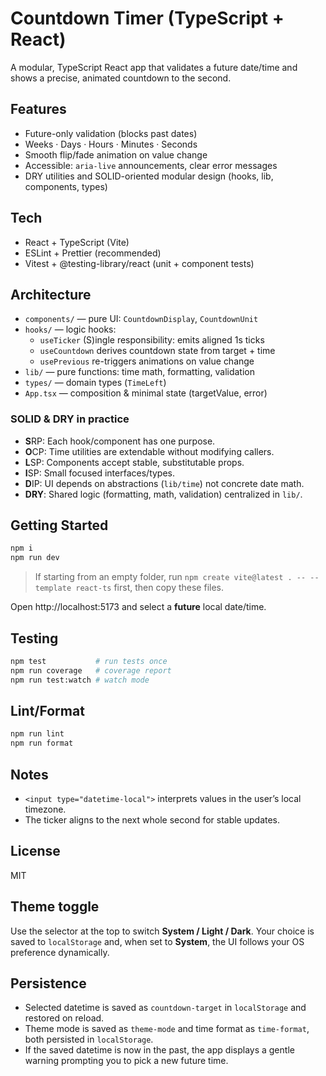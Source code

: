 # Countdown Timer (TypeScript + React)

A modular, TypeScript React app that validates a future date/time and shows a precise, animated countdown to the second.

## Features
- Future-only validation (blocks past dates)
- Weeks · Days · Hours · Minutes · Seconds
- Smooth flip/fade animation on value change
- Accessible: `aria-live` announcements, clear error messages
- DRY utilities and SOLID-oriented modular design (hooks, lib, components, types)

## Tech
- React + TypeScript (Vite)
- ESLint + Prettier (recommended)
- Vitest + @testing-library/react (unit + component tests)

## Architecture
- `components/` — pure UI: `CountdownDisplay`, `CountdownUnit`
- `hooks/` — logic hooks:
  - `useTicker` (S)ingle responsibility: emits aligned 1s ticks
  - `useCountdown` derives countdown state from target + time
  - `usePrevious` re-triggers animations on value change
- `lib/` — pure functions: time math, formatting, validation
- `types/` — domain types (`TimeLeft`)
- `App.tsx` — composition & minimal state (targetValue, error)

### SOLID & DRY in practice
- **S**RP: Each hook/component has one purpose.
- **O**CP: Time utilities are extendable without modifying callers.
- **L**SP: Components accept stable, substitutable props.
- **I**SP: Small focused interfaces/types.
- **D**IP: UI depends on abstractions (`lib/time`) not concrete date math.
- **DRY**: Shared logic (formatting, math, validation) centralized in `lib/`.

## Getting Started
```bash
npm i
npm run dev
```
> If starting from an empty folder, run `npm create vite@latest . -- --template react-ts` first, then copy these files.

Open http://localhost:5173 and select a **future** local date/time.

## Testing
```bash
npm test           # run tests once
npm run coverage   # coverage report
npm run test:watch # watch mode
```

## Lint/Format
```bash
npm run lint
npm run format
```

## Notes
- `<input type="datetime-local">` interprets values in the user’s local timezone.
- The ticker aligns to the next whole second for stable updates.

## License
MIT


## Theme toggle
Use the selector at the top to switch **System / Light / Dark**. Your choice is saved to `localStorage` and, when set to **System**, the UI follows your OS preference dynamically.


## Persistence
- Selected datetime is saved as `countdown-target` in `localStorage` and restored on reload.
- Theme mode is saved as `theme-mode` and time format as `time-format`, both persisted in `localStorage`.
- If the saved datetime is now in the past, the app displays a gentle warning prompting you to pick a new future time.
